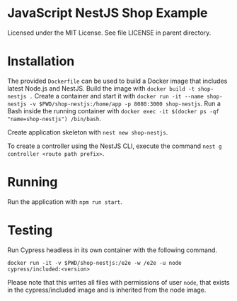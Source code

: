 # JavaScript NestJS Shop Example

Licensed under the MIT License. See file LICENSE in parent directory.

# Installation

The provided `Dockerfile` can be used to build a Docker image that includes latest Node.js and NestJS. Build the image with `docker build -t shop-nestjs .` Create a container and start it with `docker run -it --name shop-nestjs -v $PWD/shop-nestjs:/home/app -p 8080:3000 shop-nestjs`. Run a Bash inside the running container with `docker exec -it $(docker ps -qf "name=shop-nestjs") /bin/bash`.

Create application skeleton with `nest new shop-nestjs`.

To create a controller using the NestJS CLI, execute the command `nest g controller <route path prefix>`.

# Running

Run the application with `npm run start`.

# Testing

Run Cypress headless in its own container with the following command.

    docker run -it -v $PWD/shop-nestjs:/e2e -w /e2e -u node cypress/included:<version>

Please note that this writes all files with permissions of user `node`, that exists in the cypress/included image and is inherited from the node image.
